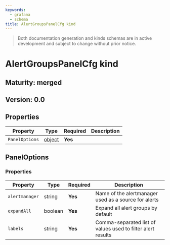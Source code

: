 ```yaml
---
keywords:
  - grafana
  - schema
title: AlertGroupsPanelCfg kind
---
```

> Both documentation generation and kinds schemas are in active development and subject to change without prior notice.

# AlertGroupsPanelCfg kind

## Maturity: merged
## Version: 0.0

## Properties

| Property       | Type                    | Required | Description |
|----------------|-------------------------|----------|-------------|
| `PanelOptions` | [object](#paneloptions) | **Yes**  |             |

## PanelOptions

### Properties

| Property       | Type    | Required | Description                                                 |
|----------------|---------|----------|-------------------------------------------------------------|
| `alertmanager` | string  | **Yes**  | Name of the alertmanager used as a source for alerts        |
| `expandAll`    | boolean | **Yes**  | Expand all alert groups by default                          |
| `labels`       | string  | **Yes**  | Comma-separated list of values used to filter alert results |


